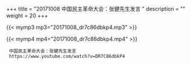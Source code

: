 +++
title = "20171008  中国民主革命大会：张健先生发言 "
description = ""
weight = 20
+++

{{< mymp3 mp3="20171008_dr7c86dbkp4.mp3" >}}

{{< mymp4 mp4="20171008_dr7c86dbkp4.mp4" >}}

     
     中国民主革命大会：张健先生发言 
     https://www.youtube.com/watch?v=DR7C86dbkP4 
